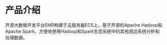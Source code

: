 # 产品介绍
开源大数据开发平台EMR构建于云服务器ECS上，基于开源的Apache Hadoop和Apache Spark，方便地使用Hadoop和Spark生态系统中的其他周边系统分析和处理数据。